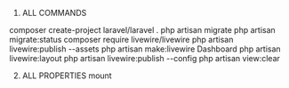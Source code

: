 1. ALL COMMANDS

composer create-project laravel/laravel .
php artisan migrate
php artisan migrate:status
composer require livewire/livewire
php artisan livewire:publish --assets
php artisan make:livewire Dashboard
php artisan livewire:layout
php artisan livewire:publish --config
php artisan view:clear

2. ALL PROPERTIES
mount